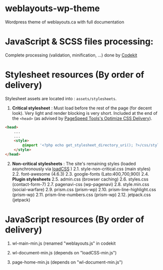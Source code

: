 # weblayouts-wp-theme
Wordpress theme of weblayouts.ca with full documentation
 




# JavaScript &amp; SCSS files processing:
Complete processing (validation, minification, ...) done by [Codekit](https://codekitapp.com/) 




# Stylesheet resources (By order of delivery)
Stylesheet assets are located into : `assets/stylesheets`.


1. **Critical stylesheet** : Must load before the rest of the page (for decent look). Very light and render blocking is very short. Included at the end of the `<head>` (as advised by [PageSpeed Tools's 
Optimize CSS Delivery](https://developers.google.com/speed/docs/insights/OptimizeCSSDelivery)).     
    
```html
<head>
	...
	... 
	<style>
		@import '<?php echo get_stylesheet_directory_uri(); ?>/css/style-critical.css';
	</style>
</head>
```

2. **Non-critical stylesheets** : The site's remaining styles (loaded asynchronously via [loadCSS](https://gist.github.com/schilke/02357d9263ed28fc1769) )
2.1. style-non-critical.css (main styles)
2.2. font-awesome (4.6.3)
2.3. google-fonts (Lato:400,700,900)
2.4. **Plugin stylesheets**
2.5. admin.css (browser caching)
2.6. styles.css (contact-form-7)
2.7. pagenavi-css (wp-pagenavi)
2.8. style.min.css (social-warfare)
2.9. prism.css (prism-wp)
2.10. prism-line-highlight.css (prism-wp)
2.11. prism-line-numbers.css (prism-wp)
2.12. jetpack.css (jetpack)
 




# JavaScript resources (By order of delivery) 
1. wl-main-min.js (renamed "weblayouts.js" in codekit

2. wl-document-min.js (depends on "loadCSS-min.js")

3. page-home-min.js (depends on "wl-document-min.js")







